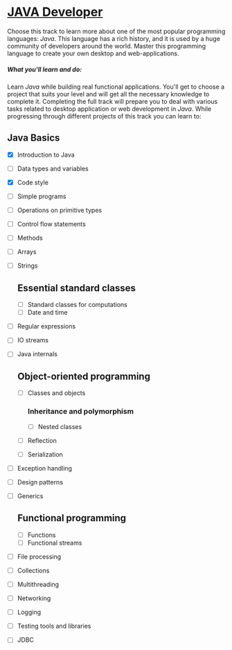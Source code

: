 # [JAVA Developer](https://github.com/kakanew/HYPERSKILL_Java_Developer/tree/master/PROBLEMS_Java_Developer)

Choose this track to learn more about one of the most popular programming languages: *Java*. This language has a rich history, and it is used by a huge community of developers around the world. Master this programming language to create your own desktop and web-applications.

##### What you'll learn and do:

Learn *Java* while building real functional applications. You'll get to choose a project that suits your level and will get all the necessary knowledge to complete it. Completing the full track will prepare you to deal with various tasks related to desktop application or web development in *Java*. While progressing through different projects of this track you can learn to:

## Java Basics

- [x] Introduction to Java

- [ ] Data types and variables

- [x] Code style

- [ ] Simple programs

- [ ] Operations on primitive types

- [ ] Control flow statements

- [ ] Methods

- [ ] Arrays

- [ ] Strings

  ## Essential standard classes

  - [ ] Standard classes for computations
  - [ ] Date and time

- [ ] Regular expressions

- [ ] IO streams

- [ ] Java internals

  ## Object-oriented programming

  - [ ] Classes and objects

    ### Inheritance and polymorphism

    - [ ] Nested classes

  - [ ] Reflection

  - [ ] Serialization

- [ ] Exception handling

- [ ] Design patterns

- [ ] Generics

  ## Functional programming

  - [ ] Functions
  - [ ] Functional streams

- [ ] File processing

- [ ] Collections

- [ ] Multithreading

- [ ] Networking

- [ ] Logging

- [ ] Testing tools and libraries

- [ ] JDBC




